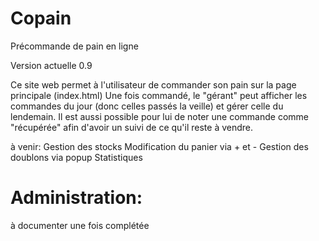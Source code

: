 # Copain
Précommande de pain en ligne

Version actuelle 0.9

Ce site web permet à l'utilisateur de commander son pain sur la page principale (index.html)
Une fois commandé, le "gérant" peut afficher les commandes du jour (donc celles passés la veille)
et gérer celle du lendemain. Il est aussi possible pour lui de noter une commande comme "récupérée"
afin d'avoir un suivi de ce qu'il reste à vendre.

à venir:
Gestion des stocks
Modification du panier via + et -
Gestion des doublons via popup
Statistiques

# Administration:

à documenter une fois complétée